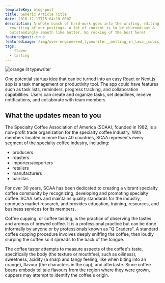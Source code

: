 ```yaml
---
templateKey: blog-post
title: Generic Article Title
date: 2016-12-17T15:04:10.000Z
description: A whole bunch of hard-work goes into the writing, editing, and
  rewriting of our postings. A lot of content is to be churned-out &
  outstandingly smooth like butter. No rocking of the boat here!
featuredpost: true
featuredimage: /img/over-engineered_typewriter__melting_in_lava__cubis_eid01f10.jpeg
tags:
  - flavor
  - tasting
---
```

![orange lit typewriter](/img/over-engineered_typewriter__melting_in_lava__cubis_eid01f10.jpeg "The typewriter")

One potential startup idea that can be turned into an easy React or Next.js app is a task management or productivity tool. The app could have features such as task lists, reminders, progress tracking, and collaboration capabilities. Users can create and organize tasks, set deadlines, receive notifications, and collaborate with team members.

## What the updates mean to you

The Specialty Coffee Association of America (SCAA), founded in 1982, is a non-profit trade organization for the specialty coffee industry. With members located in more than 40 countries, SCAA represents every segment of the specialty coffee industry, including:

* producers
* roasters
* importers/exporters
* retailers
* manufacturers
* baristas

For over 30 years, SCAA has been dedicated to creating a vibrant specialty coffee community by recognizing, developing and promoting specialty coffee. SCAA sets and maintains quality standards for the industry, conducts market research, and provides education, training, resources, and business services for its members.

Coffee cupping, or coffee tasting, is the practice of observing the tastes and aromas of brewed coffee. It is a professional practice but can be done informally by anyone or by professionals known as "Q Graders". A standard coffee cupping procedure involves deeply sniffing the coffee, then loudly slurping the coffee so it spreads to the back of the tongue.

The coffee taster attempts to measure aspects of the coffee's taste, specifically the body (the texture or mouthfeel, such as oiliness), sweetness, acidity (a sharp and tangy feeling, like when biting into an orange), flavour (the characters in the cup), and aftertaste. Since coffee beans embody telltale flavours from the region where they were grown, cuppers may attempt to identify the coffee's origin.